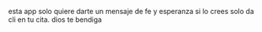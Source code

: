 esta app solo quiere darte un mensaje de fe y esperanza si lo crees solo da cli en tu cita. dios te bendiga
